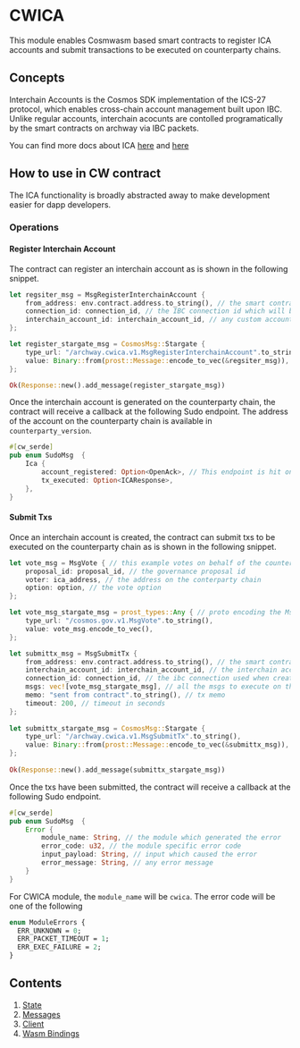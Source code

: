 # CWICA

This module enables Cosmwasm based smart contracts to register ICA accounts and submit transactions to be executed on counterparty chains.

## Concepts

Interchain Accounts is the Cosmos SDK implementation of the ICS-27 protocol, which enables cross-chain account management built upon IBC. Unlike regular accounts, interchain acocunts are contolled programatically by the smart contracts on archway via IBC packets.

You can find more docs about ICA [here](https://ibc.cosmos.network/main/apps/interchain-accounts/overview) and [here](https://github.com/cosmos/ibc/blob/main/spec/app/ics-027-interchain-accounts/README.md)

## How to use in CW contract

The ICA functionality is broadly abstracted away to make development easier for dapp developers. 

### Operations

#### Register Interchain Account

The contract can register an interchain account as is shown in the following snippet.

```rust
let regsiter_msg = MsgRegisterInterchainAccount {
    from_address: env.contract.address.to_string(), // the smart contract address
    connection_id: connection_id, // the IBC connection id which will be used to create the interchain account
    interchain_account_id: interchain_account_id, // any custom account id given to differentiate accounts by the contract
};

let register_stargate_msg = CosmosMsg::Stargate { 
    type_url: "/archway.cwica.v1.MsgRegisterInterchainAccount".to_string(),
    value: Binary::from(prost::Message::encode_to_vec(&regsiter_msg)),
};

Ok(Response::new().add_message(register_stargate_msg))
```

Once the interchain account is generated on the counterparty chain, the contract will receive a callback at the following Sudo endpoint.  The address of the account on the counterparty chain is available in `counterparty_version`.

```rust
#[cw_serde]
pub enum SudoMsg  {
    Ica {
        account_registered: Option<OpenAck>, // This endpoint is hit on the creation of the interchain account
        tx_executed: Option<ICAResponse>,
    },
}
```

#### Submit Txs

Once an interchain account is created, the contract can submit txs to be executed on the counterparty chain as is shown in the following snippet.

```rust
let vote_msg = MsgVote { // this example votes on behalf of the counterparty account
    proposal_id: proposal_id, // the governance proposal id
    voter: ica_address, // the address on the conterparty chain
    option: option, // the vote option
};

let vote_msg_stargate_msg = prost_types::Any { // proto encoding the MsgVote
    type_url: "/cosmos.gov.v1.MsgVote".to_string(),
    value: vote_msg.encode_to_vec(),
};

let submittx_msg = MsgSubmitTx {
    from_address: env.contract.address.to_string(), // the smart contract address
    interchain_account_id: interchain_account_id, // the interchain account id used during creation 
    connection_id: connection_id, // the ibc connection used when creating the ica
    msgs: vec![vote_msg_stargate_msg], // all the msgs to execute on the counterparty chain
    memo: "sent from contract".to_string(), // tx memo
    timeout: 200, // timeout in seconds
};
        
let submittx_stargate_msg = CosmosMsg::Stargate {
    type_url: "/archway.cwica.v1.MsgSubmitTx".to_string(),
    value: Binary::from(prost::Message::encode_to_vec(&submittx_msg)),
};
        
Ok(Response::new().add_message(submittx_stargate_msg))
```

Once the txs have been submitted, the contract will receive a callback at the following Sudo endpoint. 

```rust
#[cw_serde]
pub enum SudoMsg  {
    Error {
        module_name: String, // the module which generated the error
        error_code: u32, // the module specific error code
        input_payload: String, // input which caused the error
        error_message: String, // any error message
    }
}
```

For CWICA module, the `module_name` will be `cwica`. The error code will be one of the following
```protobuf
enum ModuleErrors {
  ERR_UNKNOWN = 0;
  ERR_PACKET_TIMEOUT = 1;
  ERR_EXEC_FAILURE = 2;
}
```

## Contents

1. [State](./01_state.md)
2. [Messages](./02_messages.md)
3. [Client](./03_client.md)
4. [Wasm Bindings](./04_wasm_bindings.md)